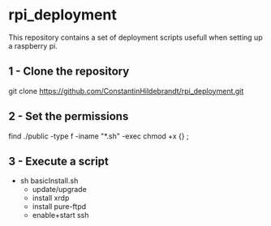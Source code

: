 # rpi_deployment
This repository contains a set of deployment scripts usefull when setting up a raspberry pi.

## 1 - Clone the repository

git clone https://github.com/ConstantinHildebrandt/rpi_deployment.git

## 2 - Set the permissions

find ./public -type f -iname "*.sh" -exec chmod +x {} \;

## 3 - Execute a script

- sh basicInstall.sh
    - update/upgrade
    - install xrdp
    - install pure-ftpd
    - enable+start ssh

